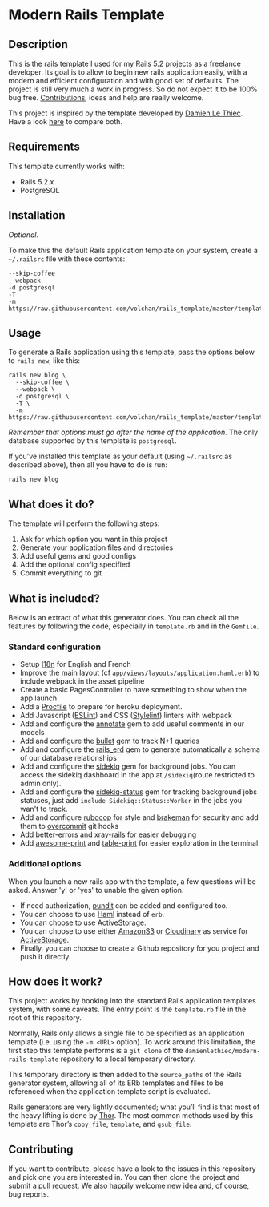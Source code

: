 # Modern Rails Template

## Description

This is the rails template I used for my Rails 5.2 projects as a freelance developer. Its goal is to allow to begin new rails application easily, with a modern and efficient configuration and with good set of defaults. The project is still very much a work in progress. So do not expect it to be 100% bug free. [Contributions][], ideas and help are really welcome.

This project is inspired by the template developed by [Damien Le Thiec](https://github.com/damienlethiec). Have a look [here][] to compare both.

## Requirements

This template currently works with:

* Rails 5.2.x
* PostgreSQL

## Installation

_Optional._

To make this the default Rails application template on your system, create a `~/.railsrc` file with these contents:

```
--skip-coffee
--webpack
-d postgresql
-T
-m https://raw.githubusercontent.com/volchan/rails_template/master/template.rb
```

## Usage

To generate a Rails application using this template, pass the options below to `rails new`, like this:

```
rails new blog \
  --skip-coffee \
  --webpack \
  -d postgresql \
  -T \
  -m https://raw.githubusercontent.com/volchan/rails_template/master/template.rb
```

_Remember that options must go after the name of the application._ The only database supported by this template is `postgresql`.

If you’ve installed this template as your default (using `~/.railsrc` as described above), then all you have to do is run:

```
rails new blog
```

## What does it do?

The template will perform the following steps:

1. Ask for which option you want in this project
1. Generate your application files and directories
1. Add useful gems and good configs
1. Add the optional config specified
1. Commit everything to git

## What is included?

Below is an extract of what this generator does. You can check all the features by following the code, especially in `template.rb` and in the `Gemfile`.

### Standard configuration

* Setup [I18n][] for English and French
* Improve the main layout (cf `app/views/layouts/application.haml.erb`) to include webpack in the asset pipeline
* Create a basic PagesController to have something to show when the app launch
* Add a [Procfile][] to prepare for heroku deployment.
* Add Javascript ([ESLint][]) and CSS ([Stylelint][]) linters with webpack
* Add and configure the [annotate][] gem to add useful comments in our models
* Add and configure the [bullet][] gem to track N+1 queries
* Add and configure the [rails_erd][] gem to generate automatically a schema of our database relationships
* Add and configure the [sidekiq][] gem for background jobs. You can access the sidekiq dashboard in the app at `/sidekiq`(route restricted to admin only).
* Add and configure the [sidekiq-status][] gem for tracking background jobs statuses, just add `include Sidekiq::Status::Worker` in the jobs you wan't to track.
* Add and configure [rubocop][] for style and [brakeman][] for security and add them to [overcommit][] git hooks
* Add [better-errors][] and [xray-rails][] for easier debugging
* Add [awesome-print][] and [table-print][] for easier exploration in the terminal

### Additional options

When you launch a new rails app with the template, a few questions will be asked. Answer 'y' or 'yes' to unable the given option.

* If need authorization, [pundit][] can be added and configured too.
* You can choose to use [Haml][] instead of `erb`.
* You can choose to use [ActiveStorage][].
* You can choose to use either [AmazonS3][] or [Cloudinary][] as service for [ActiveStorage][].
* Finally, you can choose to create a Github repository for you project and push it directly.

## How does it work?

This project works by hooking into the standard Rails application templates system, with some caveats. The entry point is the `template.rb` file in the root of this repository.

Normally, Rails only allows a single file to be specified as an application template (i.e. using the `-m <URL>` option). To work around this limitation, the first step this template performs is a `git clone` of the `damienlethiec/modern-rails-template` repository to a local temporary directory.

This temporary directory is then added to the `source_paths` of the Rails generator system, allowing all of its ERb templates and files to be referenced when the application template script is evaluated.

Rails generators are very lightly documented; what you’ll find is that most of the heavy lifting is done by [Thor][]. The most common methods used by this template are Thor’s `copy_file`, `template`, and `gsub_file`.

## Contributing

If you want to contribute, please have a look to the issues in this repository and pick one you are interested in. You can then clone the project and submit a pull request. We also happily welcome new idea and, of course, bug reports.

[thor]: https://github.com/erikhuda/thor
[here]: https://github.com/damienlethiec/modern-rails-template
[contributions]: https://github.com/volchan/rails_template#contributing
[procfile]: https://devcenter.heroku.com/articles/procfile
[i18n]: http://guides.rubyonrails.org/i18n.html
[eslint]: https://eslint.org/
[stylelint]: https://stylelint.io/
[friendly_id]: https://github.com/norman/friendly_id
[annotate]: https://github.com/ctran/annotate_models
[bullet]: https://github.com/flyerhzm/bullet
[rails_erd]: https://github.com/voormedia/rails-erd
[sidekiq]: https://github.com/mperham/sidekiq
[sidekiq-status]: https://github.com/utgarda/sidekiq-status
[rubocop]: http://rubocop.readthedocs.io/en/latest/
[brakeman]: https://brakemanscanner.org/
[overcommit]: https://github.com/brigade/overcommit
[better-errors]: https://github.com/charliesome/better_errors
[xray-rails]: https://github.com/brentd/xray-rails
[awesome-print]: https://github.com/michaeldv/awesome_print
[table-print]: https://github.com/arches/table_print
[git-flow]: https://github.com/nvie/gitflow
[devise]: https://github.com/plataformatec/devise
[pundit]: https://github.com/varvet/pundit
[haml]: http://haml.info/
[activestorage]: https://guides.rubyonrails.org/active_storage_overview.html
[amazons3]: https://aws.amazon.com/s3
[cloudinary]: https://github.com/0sc/activestorage-cloudinary-service
